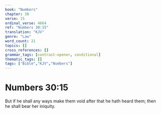 ```yaml
---
book: "Numbers"
chapter: 30
verse: 15
ordinal_verse: 4664
ref: "Numbers 30:15"
translation: "KJV"
genre: "Law"
word_count: 21
topics: []
cross_references: []
grammar_tags: [contrast-opener, conditional]
thematic_tags: []
tags: ["Bible","KJV","Numbers"]
---
```


# Numbers 30:15

But if he shall any ways make them void after that he hath heard them; then he shall bear her iniquity.
